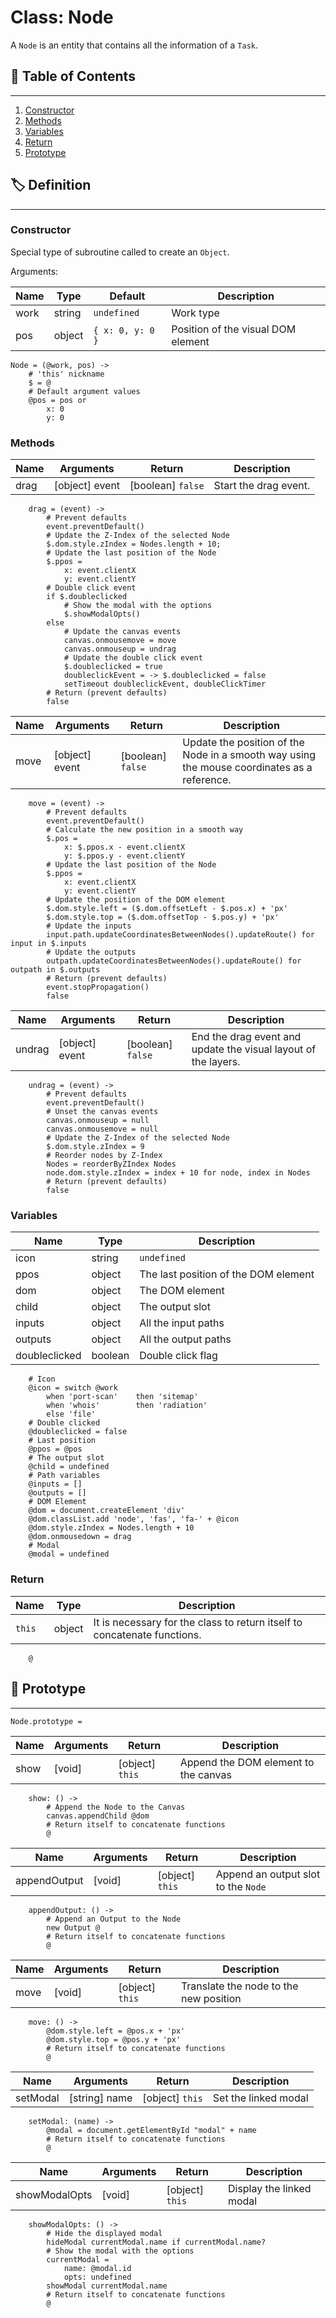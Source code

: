 # Class: Node

A `Node` is an entity that contains all the information of a `Task`.

## 📜 Table of Contents
---
1. [Constructor](#Constructor)
2. [Methods](#Methods)
3. [Variables](#Variables)
4. [Return](#Return)
5. [Prototype](#🤖-Prototype)

## 🏷️ Definition
---

### Constructor

Special type of subroutine called to create an `Object`.

Arguments:

| Name | Type | Default | Description |
| --- | --- | --- | --- |
| work | string | `undefined` | Work type |
| pos | object | `{ x: 0, y: 0 }` | Position of the visual DOM element |

    Node = (@work, pos) ->
        # 'this' nickname
        $ = @
        # Default argument values
        @pos = pos or
            x: 0
            y: 0

### Methods

| Name | Arguments | Return | Description |
| --- | --- | --- | --- |
| drag | [object] event | [boolean] `false` | Start the drag event. |

        drag = (event) ->
            # Prevent defaults
            event.preventDefault()
            # Update the Z-Index of the selected Node
            $.dom.style.zIndex = Nodes.length + 10;
            # Update the last position of the Node
            $.ppos =
                x: event.clientX
                y: event.clientY
            # Double click event
            if $.doubleclicked
                # Show the modal with the options
                $.showModalOpts()
            else
                # Update the canvas events
                canvas.onmousemove = move
                canvas.onmouseup = undrag
                # Update the double click event
                $.doubleclicked = true
                doubleclickEvent = -> $.doubleclicked = false
                setTimeout doubleclickEvent, doubleClickTimer
            # Return (prevent defaults)
            false

| Name | Arguments | Return | Description |
| --- | --- | --- | --- |
| move | [object] event | [boolean] `false` | Update the position of the Node in a smooth way using the mouse coordinates as a reference. |

        move = (event) ->
            # Prevent defaults
            event.preventDefault()
            # Calculate the new position in a smooth way
            $.pos =
                x: $.ppos.x - event.clientX
                y: $.ppos.y - event.clientY
            # Update the last position of the Node
            $.ppos =
                x: event.clientX
                y: event.clientY
            # Update the position of the DOM element
            $.dom.style.left = ($.dom.offsetLeft - $.pos.x) + 'px'
            $.dom.style.top = ($.dom.offsetTop - $.pos.y) + 'px'
            # Update the inputs
            input.path.updateCoordinatesBetweenNodes().updateRoute() for input in $.inputs
            # Update the outputs
            outpath.updateCoordinatesBetweenNodes().updateRoute() for outpath in $.outputs
            # Return (prevent defaults)
            event.stopPropagation()
            false

| Name | Arguments | Return | Description |
| --- | --- | --- | --- |
| undrag | [object] event | [boolean] `false` | End the drag event and update the visual layout of the layers. |

        undrag = (event) ->
            # Prevent defaults
            event.preventDefault()
            # Unset the canvas events
            canvas.onmouseup = null
            canvas.onmousemove = null
            # Update the Z-Index of the selected Node
            $.dom.style.zIndex = 9
            # Reorder nodes by Z-Index
            Nodes = reorderByZIndex Nodes
            node.dom.style.zIndex = index + 10 for node, index in Nodes
            # Return (prevent defaults)
            false

### Variables

| Name | Type | Description |
| --- | --- | --- |
| icon | string | `undefined` | Icon belonging to the FontAwesome library |
| ppos | object | The last position of the DOM element |
| dom | object | The DOM element |
| child | object | The output slot |
| inputs | object | All the input paths |
| outputs | object | All the output paths |
| doubleclicked | boolean | Double click flag | 

        # Icon
        @icon = switch @work
            when 'port-scan'    then 'sitemap'
            when 'whois'        then 'radiation'
            else 'file'
        # Double clicked
        @doubleclicked = false
        # Last position
        @ppos = @pos
        # The output slot
        @child = undefined
        # Path variables
        @inputs = []
        @outputs = []
        # DOM Element
        @dom = document.createElement 'div'
        @dom.classList.add 'node', 'fas', 'fa-' + @icon
        @dom.style.zIndex = Nodes.length + 10
        @dom.onmousedown = drag
        # Modal
        @modal = undefined

### Return

| Name | Type | Description |
| --- | --- | --- |
| `this` | object | It is necessary for the class to return itself to concatenate functions. |

        @

## 🤖 Prototype
---

    Node.prototype =

| Name | Arguments | Return | Description |
| --- | --- | --- | --- |
| show | [void] | [object] `this` | Append the DOM element to the canvas |

    
        show: () ->
            # Append the Node to the Canvas
            canvas.appendChild @dom
            # Return itself to concatenate functions
            @

| Name | Arguments | Return | Description |
| --- | --- | --- | --- |
| appendOutput | [void] | [object] `this` | Append an output slot to the `Node` |

        appendOutput: () ->
            # Append an Output to the Node
            new Output @
            # Return itself to concatenate functions
            @

| Name | Arguments | Return | Description |
| --- | --- | --- | --- |
| move | [void] | [object] `this` | Translate the node to the new position |

        move: () ->
            @dom.style.left = @pos.x + 'px'
            @dom.style.top = @pos.y + 'px'
            # Return itself to concatenate functions
            @

| Name | Arguments | Return | Description |
| --- | --- | --- | --- |
| setModal | [string] name | [object] `this` | Set the linked modal |

        setModal: (name) ->
            @modal = document.getElementById "modal" + name
            # Return itself to concatenate functions
            @

| Name | Arguments | Return | Description |
| --- | --- | --- | --- |
| showModalOpts | [void] | [object] `this` | Display the linked modal |

        showModalOpts: () ->
            # Hide the displayed modal
            hideModal currentModal.name if currentModal.name?
            # Show the modal with the options
            currentModal =
                name: @modal.id
                opts: undefined
            showModal currentModal.name
            # Return itself to concatenate functions
            @
